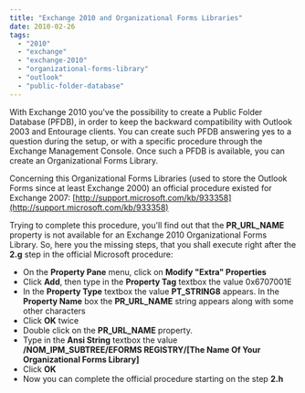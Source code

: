```yaml
---
title: "Exchange 2010 and Organizational Forms Libraries"
date: 2010-02-26
tags: 
  - "2010"
  - "exchange"
  - "exchange-2010"
  - "organizational-forms-library"
  - "outlook"
  - "public-folder-database"
---
```


With Exchange 2010 you've the possibility to create a Public Folder Database (PFDB), in order to keep the backward compatibility with Outlook 2003 and Entourage clients. You can create such PFDB answering yes to a question during the setup, or with a specific procedure through the Exchange Management Console. Once such a PFDB is available, you can create an Organizational Forms Library.

Concerning this Organizational Forms Libraries (used to store the Outlook Forms since at least Exchange 2000) an official procedure existed for Exchange 2007: [http://support.microsoft.com/kb/933358](http://support.microsoft.com/kb/933358)

Trying to complete this procedure, you'll find out that the **PR\_URL\_NAME** property is not available for an Exchange 2010 Organizational Forms Library. So, here you the missing steps, that you shall execute right after the **2.g** step in the official Microsoft procedure:

- On the **Property Pane** menu, click on **Modify "Extra" Properties**
- Click **Add**, then type in the **Property Tag** textbox the value 0x6707001E
- In the **Property Type** textbox the value **PT\_STRING8** appears. In the **Property Name** box the **PR\_URL\_NAME** string appears along with some other characters
- Click **OK** twice
- Double click on the **PR\_URL\_NAME** property.
- Type in the **Ansi String** textbox the value **/NOM\_IPM\_SUBTREE/EFORMS REGISTRY/\[The Name Of Your Organizational Forms Library\]**
- Click **OK**
- Now you can complete the official procedure starting on the step **2.h**
